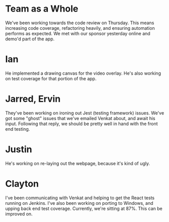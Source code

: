 # Team as a Whole
We've been working towards the code review on Thursday. This means 
increasing code coverage, refactoring heavily, and ensuring automation 
performs as expected. We met with our sponsor yesterday online and demo'd
part of the app.

# Ian
He implemented a drawing canvas for the video overlay. He's also working
on test coverage for that portion of the app.

# Jarred, Ervin
They've been working on ironing out Jest (testing framework) issues. We've
got some "ghost" issues that we've emailed Venkat about, and await his
input. Following that reply, we should be pretty well in hand with the
front end testing.

# Justin
He's working on re-laying out the webpage, because it's kind of ugly.

# Clayton
I've been communicating with Venkat and helping to get the React tests
running on Jenkins. I've also been working on porting to Windows, and
upping back end test coverage. Currently, we're sitting at 87%. This can
be improved on.

